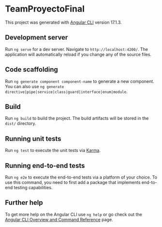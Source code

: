 # TeamProyectoFinal

This project was generated with [Angular CLI](https://github.com/angular/angular-cli) version 17.1.3.

## Development server

Run `ng serve` for a dev server. Navigate to `http://localhost:4200/`. The application will automatically reload if you change any of the source files.

## Code scaffolding

Run `ng generate component component-name` to generate a new component. You can also use `ng generate directive|pipe|service|class|guard|interface|enum|module`.

## Build

Run `ng build` to build the project. The build artifacts will be stored in the `dist/` directory.

## Running unit tests

Run `ng test` to execute the unit tests via [Karma](https://karma-runner.github.io).

## Running end-to-end tests

Run `ng e2e` to execute the end-to-end tests via a platform of your choice. To use this command, you need to first add a package that implements end-to-end testing capabilities.

## Further help

To get more help on the Angular CLI use `ng help` or go check out the [Angular CLI Overview and Command Reference](https://angular.io/cli) page.

<!-- SIEMPRE HACER  NPM I BACKEND AND FRONTEND
Prueba Tu Aplicación

Abre un navegador web y navega a http://localhost:8080 para verificar que tu aplicación se carga correctamente y que todas las funcionalidades localmente

al desplegar en heroku 
"start": "npx http-server dist/protectora -p $PORT",

al probar localmente pones un valor al port
"start": "npx http-server dist/protectora -p 8080",
ng serve


¿Qué hacer con la carpeta dist?
Mantén dist en el .gitignore de tu proyecto Angular. De esta manera, la carpeta no se sube a Git.
No necesitas la carpeta dist en Git porque Vercel generará automáticamente esa carpeta durante el proceso de despliegue.



PARA VERCELER 
"start": "npx http-server dist/protectora -p $PORT"
sto es correcto si estás sirviendo la aplicación desde la carpeta dist/protectora, pero para Vercel no necesitas un servidor manual como http-server. Vercel usa su propio mecanismo para servir la aplicación.
no tienes que crear el vercel.json lo configura solo
Puedes eliminar este script si solo lo usas para producción en Vercel, o mantenerlo si lo necesitas localmente.

Dependencias del servidor (http-server, nodemon):
"build": "ng build"
http-server y nodemon no son necesarias para el despliegue en Vercel, ya que Vercel maneja esto automáticamente. Si solo las usas localmente, puedes moverlas a devDependencies o eliminarlas si no las necesitas.

Sugerencias para ajustar el package.json:

Eliminar http-server si solo lo usas para producción en Vercel. Si necesitas usarlo para desarrollo local, puedes mantenerlo.

Asegurarte de que el build optimizado esté bien configurado para producción en Vercel.
 "build": "ng build --prod"

Mover dependencias que solo se usen para desarrollo (como nodemon) a devDependencies.


¿Qué hace production: true?
 deberías poner el production en true en el archivo environment cuando hagas el despliegue en Vercel o en cualquier entorno de producción. Esto afecta cómo Angular optimiza y maneja la aplicación.


Entorno de desarrollo (Local)
environment.ts: Este archivo se utiliza cuando ejecutas tu aplicación en modo desarrollo, es decir, en tu máquina local. En este archivo, normalmente, production se configura como false, lo que significa que se activan las herramientas de depuración y los errores detallados.

Entorno de producción (En vivo)
environment.prod.ts: Este archivo se usa cuando despliegas tu aplicación en un entorno en vivo (como Vercel). Aquí, production está configurado como true, lo que optimiza la aplicación y elimina los detalles de errores.
